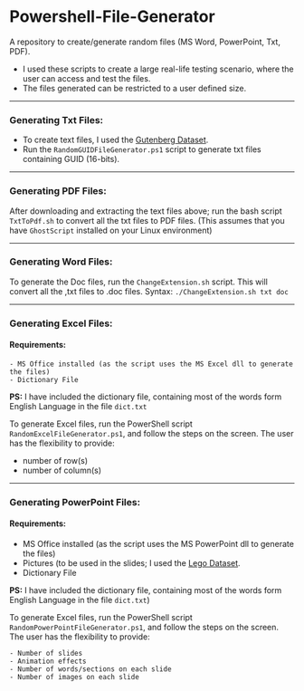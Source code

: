 # Powershell-File-Generator
A repository to create/generate random files (MS Word, PowerPoint, Txt, PDF).

+ I used these scripts to create a large real-life testing scenario, where the user can access and test the files. 
+ The files generated can be restricted to a user defined size.

___
### Generating Txt Files:

+ To create text files, I used the [Gutenberg Dataset](https://web.eecs.umich.edu/~lahiri/gutenberg_dataset.html).
+ Run the `RandomGUIDFileGenerator.ps1` script to generate txt files containing GUID (16-bits).

____
### Generating PDF Files:

After downloading and extracting the text files above; run the bash script `TxtToPdf.sh` to convert all the txt files to PDF files.
(This assumes that you have `GhostScript` installed on your Linux environment)

___
### Generating Word Files:

To generate the Doc files, run the `ChangeExtension.sh` script. This will convert all the ,txt files to .doc files. 
Syntax: `./ChangeExtension.sh txt doc`

___
### Generating Excel Files:
#### Requirements:
	- MS Office installed (as the script uses the MS Excel dll to generate the files)
	- Dictionary File

**PS:** I have included the dictionary file, containing most of the words form English Language in the file `dict.txt`

To generate Excel files, run the PowerShell script `RandomExcelFileGenerator.ps1`, and follow the steps on the screen. The user has the flexibility to provide:

- number of row(s)
- number of column(s)


___
### Generating PowerPoint Files:
#### Requirements:
- MS Office installed (as the script uses the MS PowerPoint dll to generate the files)
- Pictures (to be used in the slides; I used the [Lego Dataset](https://www.kaggle.com/rtatman/lego-database).
- Dictionary File


**PS:** I have included the dictionary file, containing most of the words form English Language in the file `dict.txt`)

To generate Excel files, run the PowerShell script `RandomPowerPointFileGenerator.ps1`, and follow the steps on the screen. The user has the flexibility to provide:

	- Number of slides
	- Animation effects
	- Number of words/sections on each slide
	- Number of images on each slide